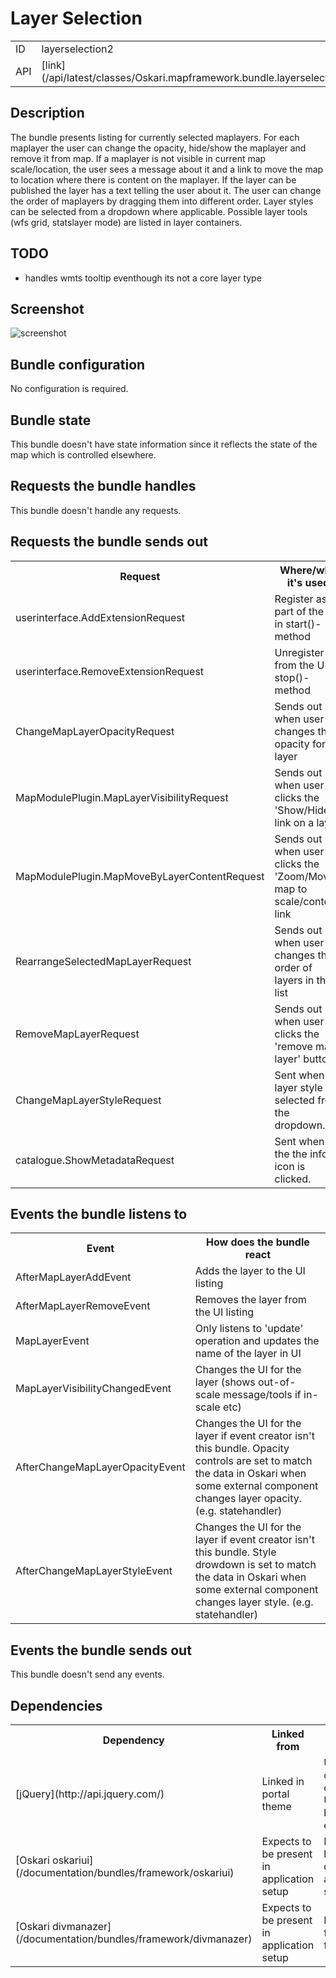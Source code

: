 # Layer Selection

<table class="table">
  <tr>
    <td>ID</td><td>layerselection2</td>
  </tr>
  <tr>
    <td>API</td><td>[link](/api/latest/classes/Oskari.mapframework.bundle.layerselection2.LayerSelectionBundleInstance.html)</td>
  </tr>
</table>

## Description
The bundle presents listing for currently selected maplayers. For each maplayer the user can change the opacity, hide/show the maplayer and remove it from map. 
If a maplayer is not visible in current map scale/location, the user sees a message about it and a link to move the map to location where there is content on the maplayer. 
If the layer can be published the layer has a text telling the user about it. The user can change the order of maplayers by dragging them into different order. 
Layer styles can be selected from a dropdown where applicable.
Possible layer tools (wfs grid, statslayer mode) are listed in layer containers.

## TODO

* handles wmts tooltip eventhough its not a core layer type

## Screenshot

![screenshot](/images/bundles/layerselection2.png)

## Bundle configuration

No configuration is required.

## Bundle state

This bundle doesn't have state information since it reflects the state of the map which is controlled elsewhere.

## Requests the bundle handles

This bundle doesn't handle any requests.

## Requests the bundle sends out

<table class="table">
  <tr>
    <th> Request </th><th> Where/why it's used</th>
  </tr>
  <tr>
    <td> userinterface.AddExtensionRequest </td><td> Register as part of the UI in start()-method</td>
  </tr>
  <tr>
    <td> userinterface.RemoveExtensionRequest </td><td> Unregister from the UI in stop()-method</td>
  </tr>
  <tr>
    <td> ChangeMapLayerOpacityRequest </td><td> Sends out when user changes the opacity for a layer</td>
  </tr>
  <tr>
    <td> MapModulePlugin.MapLayerVisibilityRequest </td><td> Sends out when user clicks the 'Show/Hide' link on a layer</td>
  </tr>
  <tr>
    <td> MapModulePlugin.MapMoveByLayerContentRequest </td><td> Sends out when user clicks the 'Zoom/Move map to scale/content' link</td>
  </tr>
  <tr>
    <td> RearrangeSelectedMapLayerRequest </td><td> Sends out when user changes the order of layers in the list</td>
  </tr>
  <tr>
    <td> RemoveMapLayerRequest </td><td> Sends out when user clicks the 'remove map layer' button</td>
  </tr>
  <tr>
    <td> ChangeMapLayerStyleRequest </td><td> Sent when a layer style is selected from the dropdown.</td></tr><tr><td> catalogue.ShowMetadataRequest </td><td> Sent when the the info icon is clicked.</td>
  </tr>
</table>

## Events the bundle listens to

<table class="table">
  <tr>
    <th> Event </th><th> How does the bundle react</th>
  </tr>
  <tr>
    <td> AfterMapLayerAddEvent </td><td> Adds the layer to the UI listing</td>
  </tr>
  <tr>
    <td> AfterMapLayerRemoveEvent </td><td> Removes the layer from the UI listing</td>
  </tr>
  <tr>
    <td> MapLayerEvent </td><td> Only listens to 'update' operation and updates the name of the layer in UI</td>
  </tr>
  <tr>
    <td> MapLayerVisibilityChangedEvent </td><td> Changes the UI for the layer (shows out-of-scale message/tools if in-scale etc)</td>
  </tr>
  <tr>
    <td> AfterChangeMapLayerOpacityEvent </td><td> Changes the UI for the layer if event creator isn't this bundle. Opacity controls are set to match the data in Oskari when some external component changes layer opacity. (e.g. statehandler)</td>
  </tr>
  <tr>
    <td> AfterChangeMapLayerStyleEvent </td><td> Changes the UI for the layer if event creator isn't this bundle. Style drowdown is set to match the data in Oskari when some external component changes layer style. (e.g. statehandler)</td>
  </tr>
</table>

## Events the bundle sends out

This bundle doesn't send any events.

## Dependencies

<table class="table">
  <tr>
    <th> Dependency </th><th> Linked from </th><th> Purpose </th>
  </tr>
  <tr>
    <td> [jQuery](http://api.jquery.com/) </td>
    <td> Linked in portal theme </td>
    <td> Used to create the component UI from begin to end</td>
  </tr>
  <tr>
    <td> [Oskari oskariui](/documentation/bundles/framework/oskariui) </td>
    <td> Expects to be present in application setup </td>
    <td> Needed for layer ddrag&amp;drop and opacity slider</td>
  </tr>
  <tr>
    <td> [Oskari divmanazer](/documentation/bundles/framework/divmanazer) </td>
    <td> Expects to be present in application setup </td>
    <td> Needed for flyout/tile functionality</td>
  </tr>
</table>
